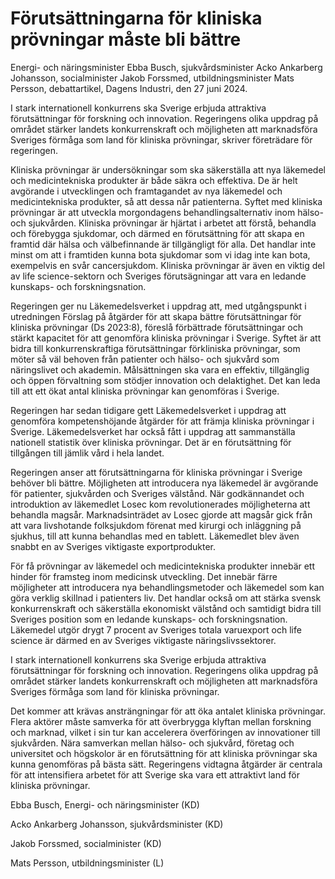 # Förutsättningarna för kliniska prövningar måste bli bättre

Energi\- och näringsminister Ebba Busch, sjukvårdsminister Acko Ankarberg Johansson, socialminister Jakob Forssmed, utbildningsminister Mats Persson, debattartikel, Dagens Industri, den 27 juni 2024\.

I stark internationell konkurrens ska Sverige erbjuda attraktiva förutsättningar för forskning och innovation. Regeringens olika uppdrag på området stärker landets konkurrenskraft och möjligheten att marknadsföra Sveriges förmåga som land för kliniska prövningar, skriver företrädare för regeringen.


Kliniska prövningar är undersökningar som ska säkerställa att nya läkemedel och medicintekniska produkter är både säkra och effektiva. De är helt avgörande i utvecklingen och framtagandet av nya läkemedel och medicintekniska produkter, så att dessa når patienterna. Syftet med kliniska prövningar är att utveckla morgondagens behandlingsalternativ inom hälso\- och sjukvården. Kliniska prövningar är hjärtat i arbetet att förstå, behandla och förebygga sjukdomar, och därmed en förutsättning för att skapa en framtid där hälsa och välbefinnande är tillgängligt för alla. Det handlar inte minst om att i framtiden kunna bota sjukdomar som vi idag inte kan bota, exempelvis en svår cancersjukdom. Kliniska prövningar är även en viktig del av life science\-sektorn och Sveriges förutsägningar att vara en ledande kunskaps\- och forskningsnation.

Regeringen ger nu Läkemedelsverket i uppdrag att, med utgångspunkt i utredningen Förslag på åtgärder för att skapa bättre förutsättningar för kliniska prövningar (Ds 2023:8\), föreslå förbättrade förutsättningar och stärkt kapacitet för att genomföra kliniska prövningar i Sverige. Syftet är att bidra till konkurrenskraftiga förutsättningar förkliniska prövningar, som möter så väl behoven från patienter och hälso\- och sjukvård som näringslivet och akademin. Målsättningen ska vara en effektiv, tillgänglig och öppen förvaltning som stödjer innovation och delaktighet. Det kan leda till att ett ökat antal kliniska prövningar kan genomföras i Sverige.

Regeringen har sedan tidigare gett Läkemedelsverket i uppdrag att genomföra kompetenshöjande åtgärder för att främja kliniska prövningar i Sverige. Läkemedelsverket har också fått i uppdrag att sammanställa nationell statistik över kliniska prövningar. Det är en förutsättning för tillgången till jämlik vård i hela landet.

Regeringen anser att förutsättningarna för kliniska prövningar i Sverige behöver bli bättre. Möjligheten att introducera nya läkemedel är avgörande för patienter, sjukvården och Sveriges välstånd. När godkännandet och introduktion av läkemedlet Losec kom revolutionerades möjligheterna att behandla magsår. Marknadsinträdet av Losec gjorde att magsår gick från att vara livshotande folksjukdom förenat med kirurgi och inläggning på sjukhus, till att kunna behandlas med en tablett. Läkemedlet blev även snabbt en av Sveriges viktigaste exportprodukter.

För få prövningar av läkemedel och medicintekniska produkter innebär ett hinder för framsteg inom medicinsk utveckling. Det innebär färre möjligheter att introducera nya behandlingsmetoder och läkemedel som kan göra verklig skillnad i patienters liv. Det handlar också om att stärka svensk konkurrenskraft och säkerställa ekonomiskt välstånd och samtidigt bidra till Sveriges position som en ledande kunskaps\- och forskningsnation. Läkemedel utgör drygt 7 procent av Sveriges totala varuexport och life science är därmed en av Sveriges viktigaste näringslivssektorer.

I stark internationell konkurrens ska Sverige erbjuda attraktiva förutsättningar för forskning och innovation. Regeringens olika uppdrag på området stärker landets konkurrenskraft och möjligheten att marknadsföra Sveriges förmåga som land för kliniska prövningar.

Det kommer att krävas ansträngningar för att öka antalet kliniska prövningar. Flera aktörer måste samverka för att överbrygga klyftan mellan forskning och marknad, vilket i sin tur kan accelerera överföringen av innovationer till sjukvården. Nära samverkan mellan hälso\- och sjukvård, företag och universitet och högskolor är en förutsättning för att kliniska prövningar ska kunna genomföras på bästa sätt. Regeringens vidtagna åtgärder är centrala för att intensifiera arbetet för att Sverige ska vara ett attraktivt land för kliniska prövningar.

Ebba Busch, Energi\- och näringsminister (KD)

Acko Ankarberg Johansson, sjukvårdsminister (KD)

Jakob Forssmed, socialminister (KD)

Mats Persson, utbildningsminister (L)
